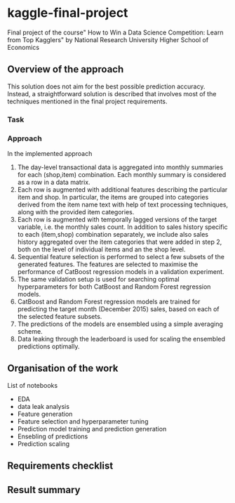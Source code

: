 # kaggle-final-project
Final project of the course" How to Win a Data Science Competition: Learn from Top Kagglers" by National Research University Higher School of Economics

## Overview of the approach

This solution does not aim for the best possible prediction accuracy. Instead, a straightforward solution is described that involves most of the techniques mentioned in the final project requirements. 

### Task

### Approach
In the  implemented approach
1. The day-level transactional data is aggregated into monthly summaries for each (shop,item) combination. Each monthly summary is considered as a row in a data matrix.  
2. Each row is augmented with additional features describing the particular item and shop. In particular, the items are grouped into categories derived from the item name text with help of text processing techniques, along with the provided item categories. 
3. Each row is augmented with temporally lagged versions of the target variable, i.e. the monthly sales count. In addition to sales history specific to each (item,shop) combination separately, we include also sales history aggregated over the item categories that were added in step 2, both on the level of individual items and an the shop level.
4. Sequential feature selection is performed to select a few subsets of the generated features. The features are selected to maximise the performance of CatBoost regression
models in a validation experiment.
5. The same validation setup is used for searching  optimal hyperparameters for both CatBoost and Random Forest regression models.
6. CatBoost and Random Forest regression models are trained for predicting the target month (December 2015) sales, based on each of the selected feature subsets.
7. The predictions of the models are ensembled using a simple averaging scheme.
8. Data leaking through the leaderboard is used for scaling 
the ensembled predictions optimally.



## Organisation of the work

List of notebooks
* EDA
* data leak analysis
* Feature generation
* Feature selection and hyperparameter tuning
* Prediction model training and prediction generation 
* Ensebling of predictions
* Prediction scaling

## Requirements checklist

## Result summary
